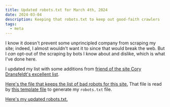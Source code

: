 ```yaml
---
title: Updated robots.txt for March 4th, 2024
date: 2024-03-04
description: Keeping that robots.txt to keep out good-faith crawlers
tags:
  - meta
---
```


I know it doesn't prevent some unprincipled company from scraping my site; indeed, I almost wouldn't want it to since that would break the web. But I *can* opt-out of the scraping by bots I know about and dislike, which is what I've done here.

I updated my list with some additions from [friend of the site Cory Dransfeldt's excellent list](https://coryd.dev/posts/2024/go-ahead-and-block-ai-web-crawlers/).

[Here's the file that keeps the list of bad robots for this site.](https://github.com/drhayes/drhayes.io/blob/b546604006e2f931715d70291cea79ea9d4a442b/src/data/badRobots.js) That file is read by [this template file](https://github.com/drhayes/drhayes.io/blob/b546604006e2f931715d70291cea79ea9d4a442b/src/robots.njk) to generate my `robots.txt` file.

[Here's my updated robots.txt.](/robots.txt)
